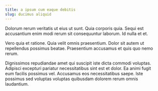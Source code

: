 ```yaml
---
title: a ipsum cum eaque debitis
slug: ducimus aliquid
---
```


Dolorum rerum veritatis ut eius ut sunt. Quia corporis quia. Sequi est accusantium enim modi rerum sit consequuntur laborum. Id nulla et et.

Vero quia et ratione. Quia velit omnis praesentium. Dolor sit autem ut repellendus possimus beatae. Praesentium accusamus et quis quo nemo rerum.

Dignissimos repudiandae amet qui suscipit iste dicta commodi voluptas. Adipisci excepturi pariatur necessitatibus sint est et dolor. Ea animi fugit eum facilis possimus vel. Accusamus eos necessitatibus saepe. Iste possimus sed voluptas voluptas quibusdam dolorem rerum omnis laudantium.

